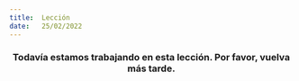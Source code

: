 ```yaml
---
title:  Lección
date:   25/02/2022
---
```


### <center>Todavía estamos trabajando en esta lección. Por favor, vuelva más tarde.</center>